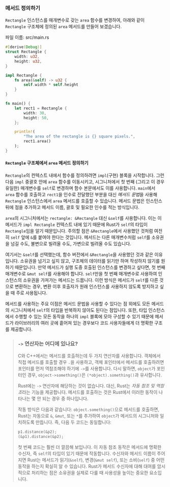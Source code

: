 ### 메서드 정의하기

`Rectangle` 인스턴스를 매개변수로 갖는 `area` 함수를 변경하여, 아래와 같이 `Rectangle` 구조체에 정의된 `area` 메서드를 만들어 보겠습니다.

<span class="filename">파일 이름: src/main.rs</span>

```rust
#[derive(Debug)]
struct Rectangle {
    width: u32,
    height: u32,
}

impl Rectangle {
    fn area(&self) -> u32 {
        self.width * self.height
    }
}

fn main() {
    let rect1 = Rectangle {
        width: 30,
        height: 50,
    };

    println!(
        "The area of the rectangle is {} square pixels.",
        rect1.area()
    );
}
```

#### `Rectangle` 구조체에서 `area` 메서드 정의하기

`Rectangle`의 컨텍스트 내에서 함수를 정의하려면 `impl`(구현) 블록을 시작합니다. 그런 다음 `impl` 중괄호 안에 `area` 함수를 이동시키고, 시그니처에서 첫 번째 (그리고 이 경우 유일한) 매개변수를 `self`로 변경하며 함수 본문에서도 이를 사용합니다. `main`에서 `area` 함수를 호출하고 `rect1`을 인수로 전달했던 부분을 대신 *메서드 문법*을 사용해 `Rectangle` 인스턴스에서 `area` 메서드를 호출할 수 있습니다. 메서드 문법은 인스턴스 뒤에 점을 추가하고 메서드 이름, 괄호 및 필요한 인수를 적는 방식입니다.

`area`의 시그니처에서는 `rectangle: &Rectangle` 대신 `&self`를 사용합니다. 이는 이 메서드가 `impl Rectangle` 컨텍스트 내에 있기 때문에 Rust가 `self`의 타입이 `Rectangle`임을 알기 때문입니다. 주의할 점은 `&Rectangle`에서 사용했던 것처럼 여전히 `self` 앞에 `&`를 붙여야 한다는 것입니다. 메서드는 다른 매개변수처럼 `self`를 소유권을 넘길 수도, 불변으로 빌려올 수도, 가변으로 빌려올 수도 있습니다.

여기서는 `&self`를 선택했는데, 함수 버전에서 `&Rectangle`을 사용했던 것과 같은 이유입니다. 소유권을 넘기고 싶지 않고, 구조체의 데이터를 읽기만 하며 작성하지 않기를 원하기 때문입니다. 만약 메서드가 실행 도중 호출된 인스턴스를 변경하고 싶다면, 첫 번째 매개변수로 `&mut self`를 사용해야 합니다. `self`만을 첫 번째 매개변수로 사용하여 인스턴스의 소유권을 가져가는 메서드는 드뭅니다. 이런 방식은 메서드가 `self`를 다른 것으로 변환하는 경우, 변환 이후 호출자가 원래 인스턴스를 사용하지 않도록 방지하고 싶을 때 주로 사용됩니다.

메서드를 사용하는 주요 이점은 메서드 문법을 사용할 수 있다는 점 외에도 모든 메서드의 시그니처에서 `self`의 타입을 반복하지 않아도 된다는 점입니다. 또한, 타입 인스턴스에서 수행할 수 있는 모든 동작을 하나의 `impl` 블록에 모아 구성할 수 있기 때문에 메서드가 라이브러리의 여러 곳에 흩어져 있는 경우보다 코드 사용자들에게 더 명확한 구조를 제공합니다.

> ### `->` 연산자는 어디에 있나요?
>
> C와 C++에서는 메서드를 호출하는데 두 가지 연산자를 사용합니다. 객체에서 직접 메서드를 호출할 경우 `.`을 사용하고, 객체 포인터에서 메서드를 호출하려면 포인터를 먼저 역참조해야 하기에 `->`를 사용합니다. 다시 말하면, `object`가 포인터인 경우, `object->something()`은 `(*object).something()`과 유사합니다.
>
> Rust에는 `->` 연산자에 해당하는 것이 없습니다. 대신, Rust는 *자동 참조 및 역참조*라는 기능을 제공합니다. 메서드를 호출하는 것은 Rust에서 이러한 동작이 나타나는 몇 안 되는 경우 중 하나입니다.
>
> 작동 방식은 다음과 같습니다: `object.something()`으로 메서드를 호출하면, Rust는 자동으로 `&`, `&mut`, 또는 `*`를 추가하여 `object`가 메서드의 시그니처와 일치하도록 만듭니다. 즉, 다음 두 코드는 동일합니다:
>
> ```rust
> p1.distance(&p2);
> (&p1).distance(&p2);
> ```
>
> 첫 번째 코드는 훨씬 더 깔끔해 보입니다. 이 자동 참조 동작은 메서드에 명확한 수신자, 즉 `self`의 타입이 있기 때문에 작동합니다. 수신자와 메서드 이름이 주어지면 Rust는 메서드가 읽기(`&self`), 변경(`&mut self`), 또는 소비(`self`) 중 어떤 동작을 하는지 확실히 알 수 있습니다. Rust가 메서드 수신자에 대해 대여를 암시적으로 처리하는 점은 소유권을 실제로 다룰 때 사용성을 높이는 중요한 요소입니다.